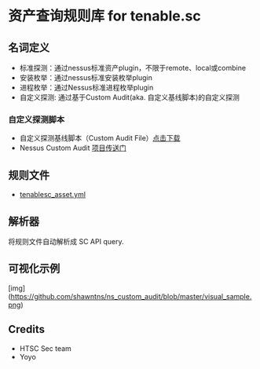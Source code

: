 # 资产查询规则库 for tenable.sc

## 名词定义

* 标准探测：通过nessus标准资产plugin，不限于remote、local或combine
* 安装枚举：通过nessus标准安装枚举plugin
* 进程枚举：通过Nessus标准进程枚举plugin
* 自定义探测: 通过基于Custom Audit(aka. 自定义基线脚本)的自定义探测

### 自定义探测脚本

* 自定义探测基线脚本（Custom Audit File）[点击下载]
* Nessus Custom Audit [项目传送门]


## 规则文件
* [tenablesc_asset.yml](https://github.com/shawntns/tsc_asset_query/blob/master/tenablesc_asset.yml)

## 解析器
将规则文件自动解析成 SC API query.

## 可视化示例

[img] (https://github.com/shawntns/ns_custom_audit/blob/master/visual_sample.png)

## Credits

- HTSC Sec team
- Yoyo

[点击下载]:https://github.com/shawntns/ns_custom_audit/blob/master/asset_discovery.audit
[项目传送门]:https://github.com/shawntns/ns_custom_audit